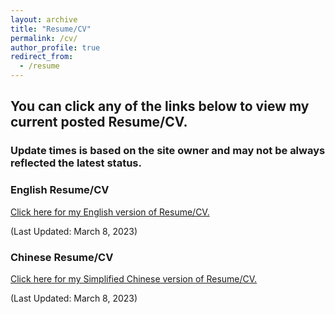 ```yaml
---
layout: archive
title: "Resume/CV"
permalink: /cv/
author_profile: true
redirect_from:
  - /resume
---
```


## You can click any of the links below to view my current posted Resume/CV.

### Update times is based on the site owner and may not be always reflected the latest status.

### English Resume/CV
[Click here for my English version of Resume/CV.](/ronaldoli.github.io/files/resume_en.pdf "English Resume/CV")

(Last Updated: March 8, 2023)

### Chinese Resume/CV
[Click here for my Simplified Chinese version of Resume/CV.](/ronaldoli.github.io/files/resume_cn.pdf "Chinese Resume/CV")

(Last Updated: March 8, 2023)
